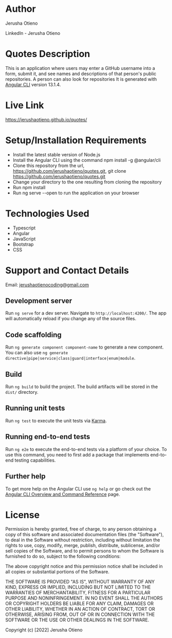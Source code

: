 # Author

Jerusha Otieno

LinkedIn - Jerusha Otieno

# Quotes Description

This is an application where users may enter a GitHub username into a form, submit it, and see names and descriptions of that person's public repositories. A person can also look for repositories It is generated with [Angular CLI](https://github.com/angular/angular-cli) version 13.1.4.

# Live Link

https://jerushaotieno.github.io/quotes/

# Setup/Installation Requirements

* Install the latest stable version of Node.js
* Install the Angular CLI using the command npm install -g @angular/cli
* Clone this repository from the url, https://github.com/jerushaotieno/quotes.git, git clone https://github.com/jerushaotieno/quotes.git
* Change your directory to the one resulting from cloning the repository
* Run npm install
* Run ng serve --open to run the application on your browser

# Technologies Used

* Typescript
* Angular
* JavaScript
* Bootstrap
* CSS

# Support and Contact Details

Email: jerushaotienocoding@gmail.com


## Development server

Run `ng serve` for a dev server. Navigate to `http://localhost:4200/`. The app will automatically reload if you change any of the source files.

## Code scaffolding

Run `ng generate component component-name` to generate a new component. You can also use `ng generate directive|pipe|service|class|guard|interface|enum|module`.

## Build

Run `ng build` to build the project. The build artifacts will be stored in the `dist/` directory.

## Running unit tests

Run `ng test` to execute the unit tests via [Karma](https://karma-runner.github.io).

## Running end-to-end tests

Run `ng e2e` to execute the end-to-end tests via a platform of your choice. To use this command, you need to first add a package that implements end-to-end testing capabilities.

## Further help

To get more help on the Angular CLI use `ng help` or go check out the [Angular CLI Overview and Command Reference](https://angular.io/cli) page.

# License

Permission is hereby granted, free of charge, to any person obtaining a copy of this software and associated documentation files (the "Software"), to deal in the Software without restriction, including without limitation the rights to use, copy, modify, merge, publish, distribute, sublicense, and/or sell copies of the Software, and to permit persons to whom the Software is furnished to do so, subject to the following conditions:

The above copyright notice and this permission notice shall be included in all copies or substantial portions of the Software.

THE SOFTWARE IS PROVIDED "AS IS", WITHOUT WARRANTY OF ANY KIND, EXPRESS OR IMPLIED, INCLUDING BUT NOT LIMITED TO THE WARRANTIES OF MERCHANTABILITY, FITNESS FOR A PARTICULAR PURPOSE AND NONINFRINGEMENT. IN NO EVENT SHALL THE AUTHORS OR COPYRIGHT HOLDERS BE LIABLE FOR ANY CLAIM, DAMAGES OR OTHER LIABILITY, WHETHER IN AN ACTION OF CONTRACT, TORT OR OTHERWISE, ARISING FROM, OUT OF OR IN CONNECTION WITH THE SOFTWARE OR THE USE OR OTHER DEALINGS IN THE SOFTWARE.

Copyright (c) [2022] Jerusha Otieno